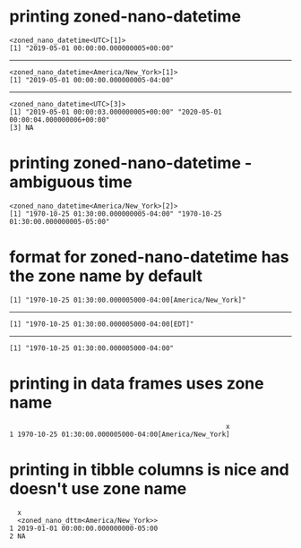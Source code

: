 # printing zoned-nano-datetime

    <zoned_nano_datetime<UTC>[1]>
    [1] "2019-05-01 00:00:00.000000005+00:00"

---

    <zoned_nano_datetime<America/New_York>[1]>
    [1] "2019-05-01 00:00:00.000000005-04:00"

---

    <zoned_nano_datetime<UTC>[3]>
    [1] "2019-05-01 00:00:03.000000005+00:00" "2020-05-01 00:00:04.000000006+00:00"
    [3] NA                                   

# printing zoned-nano-datetime - ambiguous time

    <zoned_nano_datetime<America/New_York>[2]>
    [1] "1970-10-25 01:30:00.000000005-04:00" "1970-10-25 01:30:00.000000005-05:00"

# format for zoned-nano-datetime has the zone name by default

    [1] "1970-10-25 01:30:00.000005000-04:00[America/New_York]"

---

    [1] "1970-10-25 01:30:00.000005000-04:00[EDT]"

---

    [1] "1970-10-25 01:30:00.000005000-04:00"

# printing in data frames uses zone name

                                                          x
    1 1970-10-25 01:30:00.000005000-04:00[America/New_York]

# printing in tibble columns is nice and doesn't use zone name

      x                                  
      <zoned_nano_dttm<America/New_York>>
    1 2019-01-01 00:00:00.000000000-05:00
    2 NA                                 

